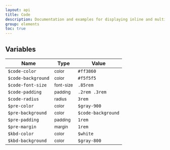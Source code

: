 ```yaml
---
layout: api
title: Code
description: Documentation and examples for displaying inline and multiline blocks of code with Cactu.
group: elements
toc: true
---
```



## Variables

| Name  | Type  | Value |
| ----- | ----- | ----- |
| `$code-color`      | <small>color</small>     | <span class="small-box" style="background:#ff3860"></span> `#ff3860` |
| `$code-background` | <small>color</small>     | <span class="small-box" style="background:#f5f5f5"></span> `#f5f5f5`          |
| `$code-font-size`  | <small>font-size</small> | `.85rem`           |
| `$code-padding`    | <small>padding</small>   | `.2rem .3rem`      |
| `$code-radius`     | <small>radius</small>    | `3rem`      |
| `$pre-color`       | <small>color</small>     | <span class="small-box" style="background:#212529"></span> `$gray-900`        |
| `$pre-background`  | <small>color</small>     | <span class="small-box" style="background:#f5f5f5"></span> `$code-background` |
| `$pre-padding`     | <small>padding</small>   | `1rem`             |
| `$pre-margin`      | <small>margin</small>    | `1rem`             |
| `$kbd-color`       | <small>color</small>     | <span class="small-box" style="background:#fff"></span> `$white`              |
| `$kbd-background`  | <small>color</small>     | <span class="small-box" style="background:#343a40"></span> `$gray-800`        |
